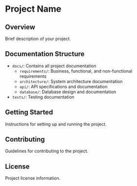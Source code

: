 # Project Name

## Overview
Brief description of your project.

## Documentation Structure
- `docs/`: Contains all project documentation
  - `requirements/`: Business, functional, and non-functional requirements
  - `architecture/`: System architecture documentation
  - `api/`: API specifications and documentation
  - `database/`: Database design and documentation
- `tests/`: Testing documentation

## Getting Started
Instructions for setting up and running the project.

## Contributing
Guidelines for contributing to the project.

## License
Project license information. 